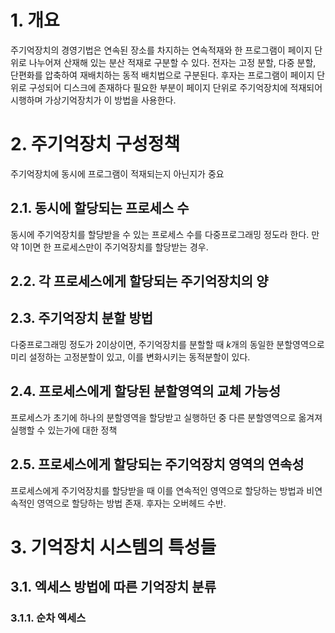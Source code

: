 # 1. 개요
주기억장치의 경영기법은 연속된 장소를 차지하는 연속적재와 한 프로그램이 페이지 단위로 나누어져 산재해 있는 분산 적재로 구분할 수 있다. 전자는 고정 분할, 다중 분할, 단편화를 압축하여 재배치하는 동적 배치법으로 구분된다. 후자는 프로그램이 페이지 단위로 구성되어 디스크에 존재하다 필요한 부분이 페이지 단위로 주기억장치에 적재되어 시행하며 가상기억장치가 이 방법을 사용한다. 

# 2. 주기억장치 구성정책
주기억장치에 동시에 프로그램이 적재되는지 아닌지가 중요

## 2.1. 동시에 할당되는 프로세스 수
동시에 주기억장치를 할당받을 수 있는 프로세스 수를 다중프로그래밍 정도라 한다. 만약 1이면 한 프로세스만이 주기억장치를 할당받는 경우.

## 2.2. 각 프로세스에게 할당되는 주기억장치의 양

## 2.3. 주기억장치 분할 방법
다중프로그래밍 정도가 2이상이면, 주기억장치를 분할할 때 $k$개의 동일한 분할영역으로 미리 설정하는 고정분할이 있고, 이를 변화시키는 동적분할이 있다. 

## 2.4. 프로세스에게 할당된 분할영역의 교체 가능성
프로세스가 초기에 하나의 분할영역을 할당받고 실행하던 중 다른 분할영역으로 옮겨져 실행할 수 있는가에 대한 정책

## 2.5. 프로세스에게 할당되는 주기억장치 영역의 연속성
프로세스에게 주기억장치를 할당받을 때 이를 연속적인 영역으로 할당하는 방법과 비연속적인 영역으로 할당하는 방법 존재. 후자는 오버헤드 수반.

# 3. 기억장치 시스템의 특성들

## 3.1. 엑세스 방법에 따른 기억장치 분류

### 3.1.1. 순차 엑세스
